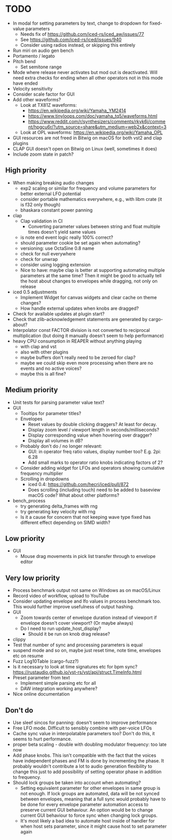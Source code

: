 # TODO

* In modal for setting parameters by text, change to dropdown for fixed-value
  parameters
  * Needs fix of https://github.com/iced-rs/iced_aw/issues/77
  * See https://github.com/iced-rs/iced/issues/940
  * Consider using radios instead, or skipping this entirely
* Run miri on audio gen bench
* Portamento / legato
* Pitch bend
  * Set semitone range
* Mode where release never activates but mod out is deactivated. Will need
  extra checks for ending when all other operators not in this mode have ended
* Velocity sensitivity
* Consider scale factor for GUI
* Add other waveforms?
  * Look at TX81Z waveforms:
    * https://en.wikipedia.org/wiki/Yamaha_YM2414
    * https://www.tinyloops.com/doc/yamaha_tq5/waveforms.html
    * https://www.reddit.com/r/synthesizers/comments/rkyk6j/comment/hpgcu6r/?utm_source=share&utm_medium=web2x&context=3
  * Look at OPL waveforms: https://en.wikipedia.org/wiki/Yamaha_OPL
* GUI resources are not freed in Bitwig on macOS for both vst2 and clap plugins
* CLAP GUI doesn't open on Bitwig on Linux (well, sometimes it does)
* Include zoom state in patch?

## High priority

* When making breaking audio changes
  * exp2 scaling or similar for frequency and volume parameters for better
    external LFO potential
  * consider portable mathematics everywhere, e.g., with libm crate (it is f32
    only though)
  * bhaskara constant power panning
* clap
  * Clap validation in CI
    * Converting parameter values between string and float multiple times
      doesn't yield same values
  * is note end event logic really 100% correct?
  * should parameter cookie be set again when automating?
  * versioning: use OctaSine 0.8 name
  * check for null everywhere
  * check for unwrap
  * consider using logging extension
  * Nice to have: maybe clap is better at supporting automating multiple
    parameters at the same time? Then it might be good to actually tell
    the host about changes to envelopes while dragging, not only on release
* iced 0.5 adjustments
  * Implement Widget for canvas widgets and clear cache on theme changes?
  * How handle external updates when knobs are dragged?
* Check for available updates at plugin start?
* Check that zlib-acknowledgement statements are generated by cargo-about?
* Interpolator const FACTOR division is not converted to reciprocal
  multiplication (but doing it manually doesn't seem to help
  performance)
* heavy CPU consumption in REAPER without anything playing
  * with clap and vst
  * also with other plugins
  * maybe buffers don't really need to be zeroed for clap?
  * maybe we could skip even more processing when there are no events and no
    active voices?
  * maybe this is all fine?

## Medium priority
* Unit tests for parsing parameter value text?
* GUI
  * Tooltips for parameter titles?
  * Envelopes
    * Reset values by double clicking draggers? At least for decay.
    * Display zoom level / viewport length in seconds/milliseconds?
    * Display corresponding value when hovering over dragger?
    * Display all volumes in dB?
  * Probably don't do / no longer relevant:
    * GUI: in operator freq ratio values, display number too? E.g. 2pi: 6.28
    * Add small marks to operator ratio knobs indicating factors of 2?
  * Consider adding widget for LFOs and operators showing cumulative
    frequency multiplier
  * Scrolling in dropdowns
    * iced 0.4: https://github.com/hecrj/iced/pull/872
    * Does scrolling (including touch) need to be added to baseview
      macOS code? What about other platforms?
* bench_process
  * try generating delta_frames with rng
  * try generating key velocity with rng
  * Is it a cause for concern that not keeping wave type fixed has different
    effect depending on SIMD width?

## Low priority

* GUI
  * Mouse drag movements in pick list transfer through to envelope editor

## Very low priority

* Process benchmark output not same on Windows as on macOS/Linux
* Record video of workflow, upload to YouTube
* Consider updating envelope and lfo values in process benchmark too. This
  would further improve usefulness of output hashing.
* GUI
  * Zoom towards center of envelope duration instead of viewport if
    envelope doesn't cover viewport? (Or maybe always)
  * Do I need to run update_host_display?
    * Should it be run on knob drag release?
* clippy
* Test that number of sync and processing parameters is equal
* suspend mode and so on, maybe just reset time, note time, envelopes etc on resume
* Fuzz Log10Table (cargo-fuzz?)
* Is it necessary to look at time signatures etc for bpm sync?
  https://rustaudio.github.io/vst-rs/vst/api/struct.TimeInfo.html
* Preset parameter from text
  * Implement simple parsing etc for all
  * DAW integration working anywhere?
* Nice online documentation

## Don't do

* Use sleef sincos for panning: doesn't seem to improve performance
* Free LFO mode. Difficult to sensibly combine with per-voice LFOs
* Cache sync value in interpolatable parameters too? Don't do this, it seems
  to hurt performance.
* proper beta scaling - double with doubling modulator frequency: too late now
* Add phase knobs. This isn't compatible with the fact that the voices have
  independent phases and FM is done by incrementing the phase. It probably
  wouldn't contribute a lot to audio generation flexibility to change this
  just to add possibility of setting operator phase in addition to frequency.
* Should lock groups be taken into account when automating?
  * Setting equivalent parameter for other envelopes in same group is not
    enough. If lock groups are automated, data will be not synced between
    envelopes, meaning that a full sync would probably have to be done for
    every envelope parameter automation access to preserve current GUI
    behaviour. An option would be to change current GUI behaviour to force
    sync when changing lock groups.
  * It's most likely a bad idea to automate host inside of handler for when
    host sets parameter, since it might cause host to set parameter again
